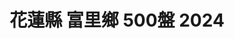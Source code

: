 ---
title: "花蓮縣 富里鄉 500盤 2024"
keywords:
  - 美食競賽
  - 台灣美食
  - 美食精選
datePublished: "2025-06-30"
dateModified: "2025-07-01"
city: "花蓮縣"
district: "富里鄉"
award: "500盤"
year: "2024"
page: 1
count: 1

restaurants:
  - name: "邊界。花東"
    address: "花蓮縣富里鄉車站街1號"
    phone: "0919830588"
    geo: "23.176415122334912, 121.24818269263858"
    google_map: "https://maps.app.goo.gl/Rbv7n1mMSiiFHMKc6"
    footinder: ""
    official: "https://www.fulistay.com/"
    award:
    - name: "500盤"
      year: "2024"
---